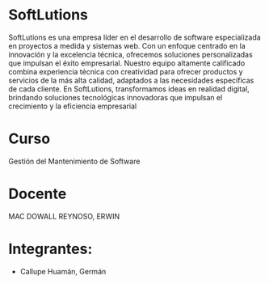 # SoftLutions
SoftLutions es una empresa líder en el desarrollo de software especializada en proyectos a medida y sistemas web. 
Con un enfoque centrado en la innovación y la excelencia técnica, ofrecemos soluciones personalizadas que impulsan el éxito empresarial. 
Nuestro equipo altamente calificado combina experiencia técnica con creatividad para ofrecer productos y servicios de la más alta calidad, 
adaptados a las necesidades específicas de cada cliente. En SoftLutions, transformamos ideas en realidad digital, 
brindando soluciones tecnológicas innovadoras que impulsan el crecimiento y la eficiencia empresarial

# **Curso**
Gestión del Mantenimiento de Software

# **Docente**  
MAC DOWALL REYNOSO, ERWIN

# **Integrantes:** 
* Callupe Huamán, Germán

